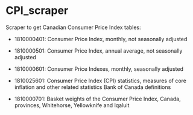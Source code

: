 # CPI_scraper

Scraper to get Canadian Consumer Price Index tables:

- 1810000401: Consumer Price Index, monthly, not seasonally adjusted

- 1810000501: Consumer Price Index, annual average, not seasonally adjusted

- 1810000601: Consumer Price Indexes, monthly, seasonally adjusted

- 1810025601: Consumer Price Index (CPI) statistics, measures of core inflation and other related statistics Bank of Canada definitions

- 1810000701: Basket weights of the Consumer Price Index, Canada, provinces, Whitehorse, Yellowknife and Iqaluit

